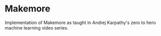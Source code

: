 # Makemore
Implementation of Makemore as taught in Andrej Karpathy's zero to hero machine learning video series.
